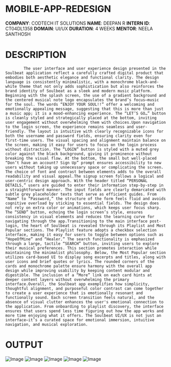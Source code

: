 # MOBILE-APP-REDESIGN
**COMPANY**: CODTECH IT SOLUTIONS
**NAME**: DEEPAN R
**INTERN ID**: CT04DL1358
**DOMAIN**: UI/UX
**DURATION**: 4 WEEKS 
**MENTOR**: NEELA SANTHOSH
# DESCRIPTION
            The user interface and user experience design presented in the Soulbeat application reflect a carefully crafted digital product that embodies both aesthetic elegance and functional clarity. The design language is consistently minimalistic, with a monochrome black-and-white theme that not only adds sophistication but also reinforces the brand identity of Soulbeat as a sleek and modern music platform. Beginning with the splash screen, the use of a gradient background and the centered musical note logo encapsulates the brand’s focus—music for the soul. The words “ENJOY YOUR SOUL!!” offer a welcoming and emotionally appealing message, suggesting that this is more than just a music app; it is a mood-enhancing experience. The “LET’S GO…” button is cleanly styled and strategically placed at the bottom, inviting user engagement without overwhelming them with choices.Upon navigation to the login screen, the experience remains seamless and user-friendly. The layout is intuitive with clearly recognizable icons for both the username and password fields, ensuring clarity even for first-time users. The visual spacing and alignment maintain balance on the screen, making it easy for users to focus on the login process without distraction. The “LOGIN” button is styled with a muted grey color against the black background, giving it prominence without breaking the visual flow. At the bottom, the small but well-placed “Don’t have an account? Sign Up” prompt ensures accessibility to new users without taking up unnecessary space or complicating the screen. The choice of font and contrast between elements adds to the overall readability and visual appeal.The signup screen follows a logical and user-centric design approach. With the header titled “PERSONAL DETAILS,” users are guided to enter their information step-by-step in a straightforward manner. The input fields are clearly demarcated with subtle grey placeholder texts that serve as efficient guides. From “Name” to “Password,” the structure of the form feels fluid and avoids cognitive overload by sticking to essential fields. The design does not rely on extra color or animations, which keeps user focus sharp. The “SEND” button, echoing the login screen’s style, ensures consistency in visual elements and reduces the learning curve for navigating through the app.Transitioning to the main interface post-login, the heart of Soulbeat is revealed through its Playlist and Most Popular sections. The Playlist feature adopts a checkbox selection interface, making it easy for users to toggle between options such as “HopeOfMine” and “Healer.” The search functionality is emphasized through a large, tactile “SEARCH” button, inviting users to explore their musical preferences. This section promotes interaction while maintaining the minimalist philosophy. Below, the Most Popular section utilizes card-based UI to display song excerpts and titles, along with user icons and brief quotes or lyrics. The rounded corners of the cards and monochrome palette ensure harmony with the overall app design while improving usability by keeping content modular and digestible. The inclusion of a “More” link on each card hints at deeper content layers without overwhelming the primary interface.Overall, the Soulbeat app exemplifies how simplicity, thoughtful alignment, and purposeful color contrast can come together to create a user experience that is emotionally resonant and functionally sound. Each screen transition feels natural, and the absence of visual clutter enhances the user's emotional connection to the application. From onboarding to playlist discovery, the interface ensures that users spend less time figuring out how the app works and more time enjoying what it offers. The Soulbeat UI/UX is not just an interface—it’s a curated space for emotional immersion, intuitive navigation, and musical exploration.
# OUTPUT

![Image](https://github.com/user-attachments/assets/f798ba7c-6911-4dbe-9df0-62372ea74e6e)
![Image](https://github.com/user-attachments/assets/9160db6b-3c9f-43bd-8640-a59317fa95be)
![Image](https://github.com/user-attachments/assets/83d0885c-430a-4ba7-8c4b-fc542ad6dd31)
![Image](https://github.com/user-attachments/assets/7751dc34-c348-4c89-94ee-88fb0e2fdf09)
![Image](https://github.com/user-attachments/assets/f4c5d514-fe29-49dc-a393-f038cba8c384)

